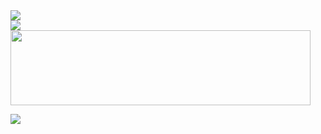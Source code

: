 <div>
<a href="https://github.com/anuraghazra/github-readme-stats">
  <img align="center" src="https://github-readme-stats.vercel.app/api/top-langs/?username=nosark&theme=rose_pine&card_width=480&card_height=640" />
</a>
</div>
<div>
<a href="https://git.io/streak-stats">
  <img align="center" src="https://streak-stats.demolab.com?user=nosark&theme=rose-pine&card_width=480&fire=EB5454&hide_total_contributions=true" />
</a>
</div>

<div>
  <a href="https://huggingface.co/nosark">
  <img align="center" width=480 height=120 src="https://cdn-lfs.huggingface.co/repos/96/a2/96a2c8468c1546e660ac2609e49404b8588fcf5a748761fa72c154b2836b4c83/fc95837e1bacb9b2cdbff9ae5d681ed8f20233b8fc72a65cdb38321ea9ddc015?response-content-disposition=inline%3B+filename*%3DUTF-8%27%27hf-logo-with-title.svg%3B+filename%3D%22hf-logo-with-title.svg%22%3B&response-content-type=image%2Fsvg%2Bxml&Expires=1705736704&Policy=eyJTdGF0ZW1lbnQiOlt7IkNvbmRpdGlvbiI6eyJEYXRlTGVzc1RoYW4iOnsiQVdTOkVwb2NoVGltZSI6MTcwNTczNjcwNH19LCJSZXNvdXJjZSI6Imh0dHBzOi8vY2RuLWxmcy5odWdnaW5nZmFjZS5jby9yZXBvcy85Ni9hMi85NmEyYzg0NjhjMTU0NmU2NjBhYzI2MDllNDk0MDRiODU4OGZjZjVhNzQ4NzYxZmE3MmMxNTRiMjgzNmI0YzgzL2ZjOTU4MzdlMWJhY2I5YjJjZGJmZjlhZTVkNjgxZWQ4ZjIwMjMzYjhmYzcyYTY1Y2RiMzgzMjFlYTlkZGMwMTU%7EcmVzcG9uc2UtY29udGVudC1kaXNwb3NpdGlvbj0qJnJlc3BvbnNlLWNvbnRlbnQtdHlwZT0qIn1dfQ__&Signature=Esr6MWo6X9e6JnBYLGxve805X07KRcwWAJISbpyOvO7gjZX7x-C8FUXzHn00HiHeTwsVkfOJcRU6SjvyIlV3Rl1%7EZk6uTxPRbzaDFmUuoiWap43bKfhoehBDWbwnTb-f%7EwUz4J2gJ9Oibx1GogHhXfVXjH8cgEKyEuIXysAUGYAzJWp9mkNhyI1XpAROQ-iEm2b7b0ZjX6kKZaBd6ExFYGLHyxtBMr08oWCZVIlRrxDBGQWFEZs6ml5JX5x8z-de0qj9sVxRg-iukMzbD4PzAwn1vEf3EEVYkncdrArmSahs83xZewjI49FVkwxWuTUYZwFx8bAZ1LVFDWYQn5pZKA__&Key-Pair-Id=KVTP0A1DKRTAX"/>
</a>
</div>

![](https://komarev.com/ghpvc/?username=nosark&color=4EFB98)
